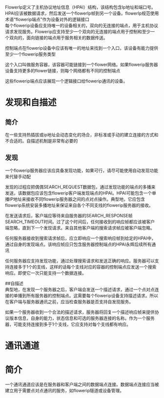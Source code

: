 FlowerIp定义了主机协议地址信息（HPAI）结构，该结构包含Ip地址和端口号。HPAI应该被数据请求，然后发送一个flowerIp帧到另一个设备。flowerIp规范使用术语“flowerip端点”作为设备对外的逻辑接口   
每个flowerip设备应支持唯一的设备相关的，双向的无连接的端点，用于主机协议请求发现服务。Flowerip应支持至少一个双向的无连接的端点用于控制和至少一个双向的，面向链接的端点用于服务相关的数据传送。   

控制端点在flowerip设备中应该有唯一的地址来找到一个入口，该设备有能力提供至少一个flowerip服务类型    

这个入口叫做服务容器，该容器可能链接到一个flower网络。如果flowerip服务器设备支持更多的flower链接，则每个网络都有不同的控制端点   

这些flowerip端点应该展现一个逻辑接口给flowerip通讯的设备。


# 发现和自描述
## 简介   
在一些支持热插拔或ip地址会动态变化的场合，非标准或手动的建立连接的方式和不合适的。自描述机制是非常有必要的

## 发现
一个flowerip服务器应该应具备发现功能，如果可行，请尽可能使用自动发现功能来代替手动配    

发现的过程应把偶偶SEARCH_REQUEST数据包，通过发现功能的端点的多播来发送，该数据包应该包含flowerip客户端发现端点的HPAI。HPAI可能包含一个单播IP地址来接收不同flowerip服务器之间的点对点操作。典型地，它应包含flowerip系统安装多播地址来保证来自各个不同支线的flowerip服务器的接收。    

在发送请求后，客户端应等待来自服务器的SEARCH_RESPONSE帧SEARCH_TIMEOUT时间。过了这个时间后，任何接收到的响应帧都应该被客户端忽略，直到下一个发现请求。来自其他客户端的搜索请求帧应被客户端忽略。   

任何服务器接收到搜索请求帧后，应立即响应一个搜索响应帧到给定的HPAI中，通过自身的发现端点。该响应帧应只包含服务器控制端点的HPAI永辉后续所有通讯   

任何服务器应支持发现功能，通过处理搜索请求和发送正确的响应。服务器可以支持连接多于1个的支线，这样的话每个支线对应的容器的控制端点应发送一个搜索响应。即使它一次只能支持一个数据连接。    

##自描述   
典型地，在发现一个服务器之后，客户端会发送一个描述请求，通过一个点对点连接的单播到所有服务器的控制端点。这需要每个flowerip设备支持描述请求。所以在客户端与服务器通讯之前，应当检查服务器是否支持自发现服务。   

如果一个服务器收到一个合法的描述请求，服务器将回复一个描述响应帧来提供协议版本信息，自身的能力，状态信息和可选的服务器连接的名称。作为一个服务器，可能支持连接到多于1个支线，它应支持对每个支线都有响应。

# 通讯通道
# 简介    
一个通讯通道应该是在服务器和客户端之间的数据端点连接。数据端点连接应当被建立用于需要点对点通讯的服务，如flowerip隧道或设备管理。
